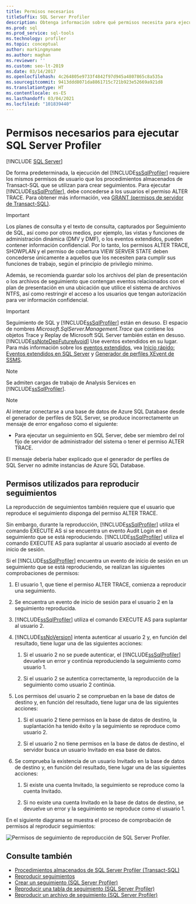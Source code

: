 ```yaml
---
title: Permisos necesarios
titleSuffix: SQL Server Profiler
description: Obtenga información sobre qué permisos necesita para ejecutar SQL Server Profiler y reproducir seguimientos, y sobre las comprobaciones que se realizan durante la reproducción.
ms.prod: sql
ms.prod_service: sql-tools
ms.technology: profiler
ms.topic: conceptual
author: markingmyname
ms.author: maghan
ms.reviewer: ''
ms.custom: seo-lt-2019
ms.date: 03/14/2017
ms.openlocfilehash: 4c264805e9733f4842f97d945a4807865c8a535a
ms.sourcegitcommit: 9413ddd8071da8861715c721b923e52669a921d8
ms.translationtype: HT
ms.contentlocale: es-ES
ms.lasthandoff: 03/04/2021
ms.locfileid: "101839440"
---
```

# <a name="permissions-required-to-run-sql-server-profiler"></a>Permisos necesarios para ejecutar SQL Server Profiler

 [!INCLUDE [SQL Server](../../includes/applies-to-version/sqlserver.md)]

De forma predeterminada, la ejecución del [!INCLUDE[ssSqlProfiler](../../includes/sssqlprofiler-md.md)] requiere los mismos permisos de usuario que los procedimientos almacenados de Transact-SQL que se utilizan para crear seguimientos. Para ejecutar [!INCLUDE[ssSqlProfiler](../../includes/sssqlprofiler-md.md)], debe concederse a los usuarios el permiso ALTER TRACE. Para obtener más información, vea [GRANT &#40;permisos de servidor de Transact-SQL&#41;](../../t-sql/statements/grant-server-permissions-transact-sql.md).

> [!IMPORTANT]
> Los planes de consulta y el texto de consulta, capturados por Seguimiento de SQL, así como por otros medios, por ejemplo, las vistas y funciones de administración dinámica (DMV y DMF), o los eventos extendidos, pueden contener información confidencial. Por lo tanto, los permisos ALTER TRACE, SHOWPLAN y el permiso de cobertura VIEW SERVER STATE deben concederse únicamente a aquellos que los necesiten para cumplir sus funciones de trabajo, según el principio de privilegio mínimo.
>
> Además, se recomienda guardar solo los archivos del plan de presentación o los archivos de seguimiento que contengan eventos relacionados con el plan de presentación en una ubicación que utilice el sistema de archivos NTFS, así como restringir el acceso a los usuarios que tengan autorización para ver información confidencial.

> [!IMPORTANT]
> Seguimiento de SQL y [!INCLUDE[ssSqlProfiler](../../includes/sssqlprofiler-md.md)] están en desuso. El espacio de nombres *Microsoft.SqlServer.Management.Trace* que contiene los objetos Trace y Replay de Microsoft SQL Server también están en desuso.
> [!INCLUDE[ssNoteDepFutureAvoid](../../includes/ssnotedepfutureavoid-md.md)]
> Use eventos extendidos en su lugar. Para más información sobre los [eventos extendidos](../../relational-databases/extended-events/extended-events.md), vea [Inicio rápido: Eventos extendidos en SQL Server](../../relational-databases/extended-events/quick-start-extended-events-in-sql-server.md) y [Generador de perfiles XEvent de SSMS](../../relational-databases/extended-events/use-the-ssms-xe-profiler.md).

> [!NOTE]
> Se admiten cargas de trabajo de Analysis Services en [!INCLUDE[ssSqlProfiler](../../includes/sssqlprofiler-md.md)].

> [!NOTE]
> Al intentar conectarse a una base de datos de Azure SQL Database desde el generador de perfiles de SQL Server, se produce incorrectamente un mensaje de error engañoso como el siguiente:
>
> - Para ejecutar un seguimiento en SQL Server, debe ser miembro del rol fijo de servidor de administrador del sistema o tener el permiso ALTER TRACE.
>
> El mensaje debería haber explicado que el generador de perfiles de SQL Server no admite instancias de Azure SQL Database.

## <a name="permissions-used-to-replay-traces"></a>Permisos utilizados para reproducir seguimientos  
La reproducción de seguimientos también requiere que el usuario que reproduce el seguimiento disponga del permiso ALTER TRACE.  

Sin embargo, durante la reproducción, [!INCLUDE[ssSqlProfiler](../../includes/sssqlprofiler-md.md)] utiliza el comando EXECUTE AS si se encuentra un evento Audit Login en el seguimiento que se está reproduciendo. [!INCLUDE[ssSqlProfiler](../../includes/sssqlprofiler-md.md)] utiliza el comando EXECUTE AS para suplantar al usuario asociado al evento de inicio de sesión.  

Si el [!INCLUDE[ssSqlProfiler](../../includes/sssqlprofiler-md.md)] encuentra un evento de inicio de sesión en un seguimiento que se está reproduciendo, se realizan las siguientes comprobaciones de permisos:

1. El usuario 1, que tiene el permiso ALTER TRACE, comienza a reproducir una seguimiento.

2. Se encuentra un evento de inicio de sesión para el usuario 2 en la seguimiento reproducida.

3. [!INCLUDE[ssSqlProfiler](../../includes/sssqlprofiler-md.md)] utiliza el comando EXECUTE AS para suplantar al usuario 2.

4. [!INCLUDE[ssNoVersion](../../includes/ssnoversion-md.md)] intenta autenticar al usuario 2 y, en función del resultado, tiene lugar una de las siguientes acciones:

    1. Si el usuario 2 no se puede autenticar, el [!INCLUDE[ssSqlProfiler](../../includes/sssqlprofiler-md.md)] devuelve un error y continúa reproduciendo la seguimiento como usuario 1.
  
    2. Si el usuario 2 se autentica correctamente, la reproducción de la seguimiento como usuario 2 continúa.
  
5. Los permisos del usuario 2 se comprueban en la base de datos de destino y, en función del resultado, tiene lugar una de las siguientes acciones:
  
    1. Si el usuario 2 tiene permisos en la base de datos de destino, la suplantación ha tenido éxito y la seguimiento se reproduce como usuario 2.
  
    2. Si el usuario 2 no tiene permisos en la base de datos de destino, el servidor busca un usuario Invitado en esa base de datos.

6. Se comprueba la existencia de un usuario Invitado en la base de datos de destino y, en función del resultado, tiene lugar una de las siguientes acciones:
 
    1.  Si existe una cuenta Invitado, la seguimiento se reproduce como la cuenta Invitado.
  
    2.  Si no existe una cuenta Invitado en la base de datos de destino, se devuelve un error y la seguimiento se reproduce como el usuario 1.
 
En el siguiente diagrama se muestra el proceso de comprobación de permisos al reproducir seguimientos:

![Permisos de seguimiento de reproducción de SQL Server Profiler.](../../tools/sql-server-profiler/media/replaytracedecisiontree.gif)

## <a name="see-also"></a>Consulte también
- [Procedimientos almacenados de SQL Server Profiler &#40;Transact-SQL&#41;](../../relational-databases/system-stored-procedures/sql-server-profiler-stored-procedures-transact-sql.md)
- [Reproducir seguimientos](../../tools/sql-server-profiler/replay-traces.md)
- [Crear un seguimiento &#40;SQL Server Profiler&#41;](../../tools/sql-server-profiler/create-a-trace-sql-server-profiler.md)
- [Reproducir una tabla de seguimiento &#40;SQL Server Profiler&#41;](../../tools/sql-server-profiler/replay-a-trace-table-sql-server-profiler.md)
- [Reproducir un archivo de seguimiento &#40;SQL Server Profiler&#41;](../../tools/sql-server-profiler/replay-a-trace-file-sql-server-profiler.md)
